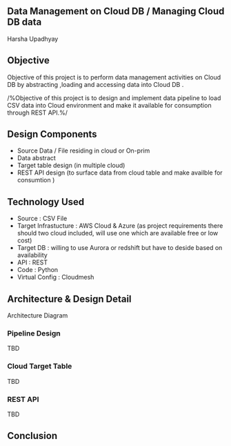 ##  Data Management on Cloud DB / Managing Cloud DB data  
Harsha Upadhyay

## Objective

Objective of this project is to perform data management activities on Cloud DB by abstracting ,loading and accessing data into Cloud DB .

/%Objective of this project is to design and implement data pipeline to load CSV data into Cloud environment and make it available for consumption through REST API.%/

## Design Components 

* Source Data / File residing in cloud or On-prim
* Data abstract
* Target table design (in multiple cloud) 
* REST API design (to surface data from cloud table and make availble for consumtion )

## Technology Used

* Source : CSV File
* Target Infrastucture : AWS Cloud  & Azure (as project requirements there should two cloud included, will use one which are available free or low cost)
* Target DB : willing to use Aurora or redshift but have to deside based on availability
* API : REST
* Code : Python
* Virtual Config : Cloudmesh

## Architecture & Design Detail 

Architecture Diagram 

### Pipeline Design
   
TBD
 
### Cloud Target Table 

TBD

### REST API
TBD

## Conclusion
